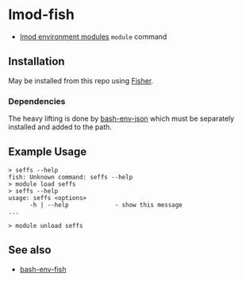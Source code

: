 # lmod-fish

- [lmod environment modules](https://lmod.readthedocs.io/en/latest/index.html) `module` command

## Installation

May be installed from this repo using [Fisher](https://github.com/jorgebucaran/fisher).

### Dependencies

The heavy lifting is done by [bash-env-json](https://github.com/tesujimath/bash-env-json) which must be separately installed and added to the path.

## Example Usage

```
> seffs --help
fish: Unknown command: seffs --help
> module load seffs
> seffs --help
usage: seffs <options>
      -h | --help             - show this message
...

> module unload seffs
```

## See also

- [bash-env-fish](https://github.com/tesujimath/bash-env-fish)
